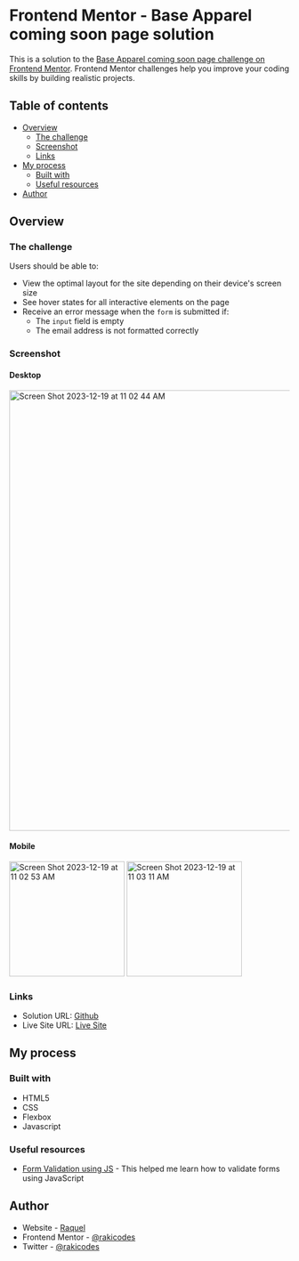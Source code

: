 # Frontend Mentor - Base Apparel coming soon page solution

This is a solution to the [Base Apparel coming soon page challenge on Frontend Mentor](https://www.frontendmentor.io/challenges/base-apparel-coming-soon-page-5d46b47f8db8a7063f9331a0). Frontend Mentor challenges help you improve your coding skills by building realistic projects. 

## Table of contents

- [Overview](#overview)
  - [The challenge](#the-challenge)
  - [Screenshot](#screenshot)
  - [Links](#links)
- [My process](#my-process)
  - [Built with](#built-with)
  - [Useful resources](#useful-resources)
- [Author](#author)


## Overview

### The challenge

Users should be able to:

- View the optimal layout for the site depending on their device's screen size
- See hover states for all interactive elements on the page
- Receive an error message when the `form` is submitted if:
  - The `input` field is empty
  - The email address is not formatted correctly

### Screenshot

#### Desktop
<img width="792" alt="Screen Shot 2023-12-19 at 11 02 44 AM" src="https://github.com/rakicodes/frontendmentor/assets/101219940/f676d798-7f32-44d5-92be-cf81808985d6">

#### Mobile
<img width="207" alt="Screen Shot 2023-12-19 at 11 02 53 AM" src="https://github.com/rakicodes/frontendmentor/assets/101219940/07327925-f86d-4684-b61b-d493264f3732">
<img width="207" alt="Screen Shot 2023-12-19 at 11 03 11 AM" src="https://github.com/rakicodes/frontendmentor/assets/101219940/cf280cea-94a8-462a-9319-2f3b536228ea">



### Links

- Solution URL: [Github](https://github.com/rakicodes/frontendmentor/tree/main/baseapparelcomingsoon)
- Live Site URL: [Live Site](https://frontendmentorchallenges-rakicodes.netlify.app/baseapparelcomingsoon/)

## My process

### Built with

- HTML5
- CSS
- Flexbox
- Javascript

### Useful resources

- [Form Validation using JS](https://developer.mozilla.org/en-US/docs/Learn/Forms/Form_validation#validating_forms_using_javascript) - This helped me learn how to validate forms using JavaScript

## Author

- Website - [Raquel](https://raquelgo.netlify.app/)
- Frontend Mentor - [@rakicodes](https://www.frontendmentor.io/profile/rakicodes)
- Twitter - [@rakicodes](https://www.twitter.com/rakicodes)

